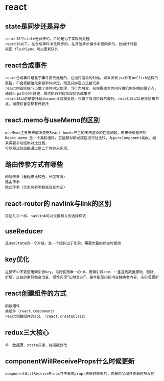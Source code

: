 # react

## state是同步还是异步
```
react18中state是异步的，目的是为了实现批处理
react18以下，在合成事件中是异步的，在其他异步操作中是同步的，比如计时器
视图 flushSync 可以更新队列
```

## react合成事件
```
react合成事件是基于事件委托处理的，在组件渲染的时候，如果发现jsx种有onClick这样的属性，不会直接给元素做事件绑定，而是只绑定方法给元素
react内部给根节点做了事件绑定处理，当行为触发，会根据原生时间传播机制传播到跟节点，通过e.path分析路径，依次执行对应阶段的合成事件
react18以前是委托给document容器处理，只做了冒泡阶段的委托。react18以后是交给根节点，捕获和冒泡都有做委托
```

## react.memo与useMemo的区别
```
useMemo主要用来解决使用React hooks产生的无用渲染的性能问题，用来做缓存用的
React.memo 是一个高阶组件，它能够对新老属性进行前比较，与pureComponent类似。如果需要手动控制对比过程，
可以将比较函数通过第二个传参来实现。
```

## 路由传参方式有哪些
```
问号传参（看起来比较丑，长度有限）
路由传参
隐式传参（页面刷新参数就会变为空）
```

## react-router的 navlink与link的区别
```
语法几乎一样，navlink可以设置相关的选择样式
```

## useReducer
```
是useState的一个升级。当一个组件过于复杂，需要大量的状态时使用
```

## key优化
```
在循环中不要使用索引做key，最好使用唯一的id。用索引做key，一旦遇到数据挪动、删除、新增，之前的索引都会改变，很难实现“旧地复用”。基本都是用新内容替换老内容，来实现更新
```

## react创建组件的方式
```
函数组件
类组件（react.component）
react创建组件的api （react.createClass）
```

## redux三大核心
```
单一数据源、state只读、纯函数修改
```

## componentWillReceiveProps什么时候更新
```
componentWillReceiveProps并不是由props更新时触发的，而是由父组件更新时触发的
```
